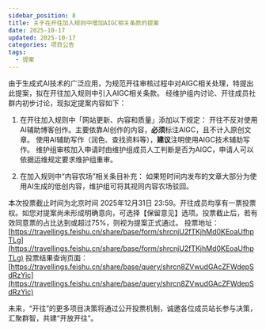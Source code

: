 ```yaml
---
sidebar_position: 8
title: 关于在开往加入规则中增加AIGC相关条款的提案
date: 2025-10-17
updated: 2025-10-17
categories: 项目公告
tags:
  - 提案
---
```


由于生成式AI技术的广泛应用，为规范开往审核过程中对AIGC相关处理，特提出此提案，拟在开往加入规则中引入AIGC相关条款。
经维护组内讨论、开往成员社群内初步讨论，现拟定提案内容如下：

1. 在开往加入规则中「网站更新、内容和质量」添加以下规定：
开往不反对使用AI辅助博客创作。主要依靠AI创作的内容，**必须**标注AIGC，且不计入原创文章。
使用AI辅助写作（润色、查找资料等），**建议**注明使用AIGC技术辅助写作。
维护组审核加入申请时由维护组成员人工判断是否为AIGC，申请人可以依据运维规定要求维护组重审。

2. 在加入规则中“内容农场”相关条目补充：
如果短时间内发布的文章大部分为使用AI生成的低创内容，维护组可将其视同内容农场驳回。

本次投票截止时间为北京时间 2025年12月31日 23:59。开往成员均享有一票投票权。如您对提案尚未形成明确意向，可选择【保留意见】选项。投票截止后，若有效同意票的占比达到或超过75%，则视为提案正式通过。
投票地址：[https://travellings.feishu.cn/share/base/form/shrcnjU2fTKjhMd0KEoaUfhpTLg](https://travellings.feishu.cn/share/base/form/shrcnjU2fTKjhMd0KEoaUfhpTLg)
投票结果查询页面：[https://travellings.feishu.cn/share/base/query/shrcn8ZVwudGAcZFWdepSdRzYic](https://travellings.feishu.cn/share/base/query/shrcn8ZVwudGAcZFWdepSdRzYic)

未来，“开往”的更多项目决策将通过公开投票机制，诚邀各位成员站长参与决策，汇聚群智，共建“开放开往”。